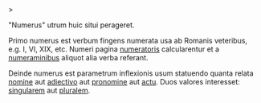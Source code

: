<!-- markdownlint-disable MD041 -->>
"Numerus" utrum huic situi perageret.

Primo numerus est verbum fingens numerata usa ab Romanis veteribus, e.g. I, VI, XIX, etc. Numeri pagina [numeratoris](../../../src/facies/numerare.vue) calcularentur et a [numeraminibus](numeramen.md) aliquot alia verba referant.

Deinde numerus est parametrum inflexionis usum statuendo quanta relata [nomine](nomen.md) aut [adiectivo](adiectivum.md) aut [pronomine](pronomen.md) aut [actu](actus.md). Duos valores interesset: [singularem](singularis.md) aut [pluralem](pluralis.md).

